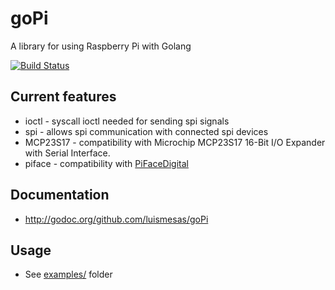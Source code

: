 goPi
======

A library for using Raspberry Pi with Golang

[![Build Status](https://travis-ci.org/luismesas/goPi.png)](https://travis-ci.org/luismesas/goPi)


Current features
----------------

* ioctl - syscall ioctl needed for sending spi signals
* spi - allows spi communication with connected spi devices
* MCP23S17 - compatibility with Microchip MCP23S17 16-Bit I/O Expander with Serial Interface.
* piface - compatibility with [PiFaceDigital](http://www.piface.org.uk/products/piface_digital/)

Documentation
-------------
* http://godoc.org/github.com/luismesas/goPi

Usage
-----
* See [examples/](https://github.com/luismesas/goPi/tree/master/examples) folder
